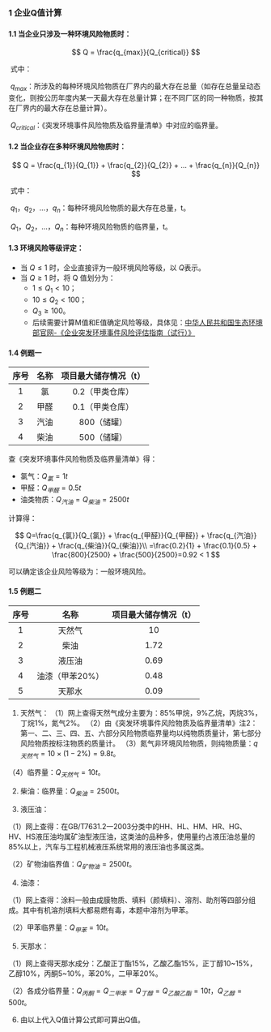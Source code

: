 ### 1 企业Q值计算
#### 1.1 当企业只涉及一种环境风险物质时：

$$
Q = \frac{q_{max}}{Q_{critical}}
$$

​		式中：

​		${q_{max}}$：所涉及的每种环境风险物质在厂界内的最大存在总量（如存在总量呈动态变化，则按公历年度内某一天最大存在总量计算；在不同厂区的同一种物质，按其在厂界内的最大存在总量计算）。

​		${Q_{critical}}$：《突发环境事件风险物质及临界量清单》中对应的临界量。



#### 1.2 当企业存在多种环境风险物质时：

$$
Q = \frac{q_{1}}{Q_{1}} + \frac{q_{2}}{Q_{2}} + ... + \frac{q_{n}}{Q_{n}}
$$

​		式中：

​		$q_{1}，q_{2}，...，q_{n}$：每种环境风险物质的最大存在总量，t。

​		$Q_{1}，Q_{2}，...，Q_{n}$：每种环境风险物质的临界量，t。



#### 1.3  环境风险等级评定：

- 当 $Q\leq1$ 时，企业直接评为一般环境风险等级，以 $Q$表示。
- 当 $Q\geq1$  时，将 Q 值划分为：
   - $1\leq{Q_{1}}<10$；
   - $10\leq{Q_{2}}<100$；
   - ${Q_{3}}\geq100$。
   - 后续需要计算M值和E值确定风险等级，具体见：[中华人民共和国生态环境部官网-《企业突发环境事件风险评估指南（试行）》](https://www.mee.gov.cn/gkml/hbb/bgt/201404/W020140415543139322805.pdf)

#### 1.4 例题一

| 序号 | 名称 | 项目最大储存情况（t） |
| :----: | :----: | :----: |
| 1 | 氯 | 0.2（甲类仓库） |
| 2 | 甲醛 | 0.1（甲类仓库） |
| 3 | 汽油 | 800（储罐） |
| 4 | 柴油 | 500（储罐） |

查《突发环境事件风险物质及临界量清单》得：

- 氯气：$Q_{氯}=1t$
- 甲醛：$Q_{甲醛}=0.5t$
- 油类物质：$Q_{汽油}=Q_{柴油}=2500t$

计算得：

$$
Q=\frac{q_{氯}}{Q_{氯}} + \frac{q_{甲醛}}{Q_{甲醛}} + \frac{q_{汽油}}{Q_{汽油}} +  \frac{q_{柴油}}{Q_{柴油}}\\
=\frac{0.2}{1} + \frac{0.1}{0.5} + \frac{800}{2500} + \frac{500}{2500}=0.92 < 1
$$

可以确定该企业风险等级为：一般环境风险。

#### 1.5 例题二

| 序号 | 名称 | 项目最大储存情况（t） |
| :----: | :----: | :----: |
| 1 | 天然气 | 10 |
| 2 | 柴油 | 1.72 |
| 3 | 液压油 | 0.69 |
| 4 | 油漆（甲苯20%） | 0.48 |
| 5 | 天那水 | 0.09 |

1. 天然气：
    （1）网上查得天然气成分主要为：85%甲烷，9%乙烷，丙烷3%，丁烷1%，氮气2%。
    （2）由《突发环境事件风险物质及临界量清单》注2：第一、二、三、四、五、六部分风险物质临界量均以纯物质质量计，第七部分风险物质按标注物质的质量计。
    （3）氮气非环境风险物质，则纯物质量：$q_{天然气}=10\times(1-2\%)=9.8t$。

  （4）临界量：$Q_{天然气}=10t$。

2. 柴油：临界量：$Q_{柴油}=2500t$。

3. 液压油：

  （1）网上查得：在GB/T7631.2一2003分类中的HH、HL、HM、HR、HG、HV、HS液压油均属矿油型液压油，这类油的品种多，使用量约占液压油总量的85%以上，汽车与工程机械液压系统常用的液压油也多属这类。

  （2）矿物油临界值：$Q_{矿物油}=2500t$。

4. 油漆：

  （1）网上查得：涂料一般由成膜物质、填料（颜填料）、溶剂、助剂等四部分组成。其中有机溶剂填料大都易燃有毒，本题中溶剂为甲苯。

  （2）甲苯临界量：$Q_{甲苯}=10t$。

5. 天那水：

  （1）网上查得天那水成分：乙酸正丁酯15%，乙酸乙酯15%，正丁醇10\~15%，乙醇10%，丙酮5\~10%，苯20%，二甲苯20%。

  （2）各成分临界量：$Q_{丙酮}=Q_{二甲苯}=Q_{丁醇}=Q_{乙酸乙酯}=10t$，$Q_{乙醇}=500t$。

6. 由以上代入Q值计算公式即可算出Q值。


